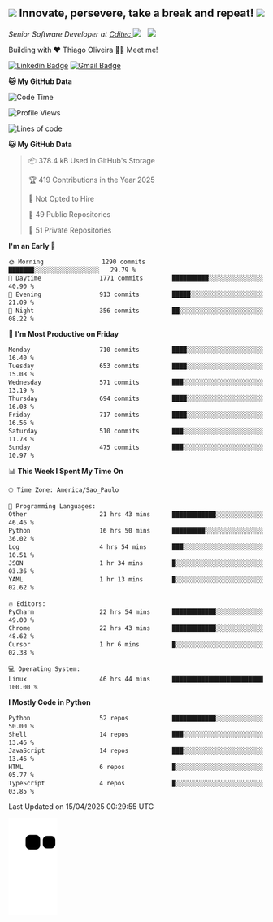 <h2><img src="https://emojis.slackmojis.com/emojis/images/1531849430/4246/blob-sunglasses.gif?1531849430" width="30"/> Innovate, persevere, take a break and repeat! <img src="https://media.giphy.com/media/12oufCB0MyZ1Go/giphy.gif" width="50"></h2>
<img align='right' src="https://media.giphy.com/media/M9gbBd9nbDrOTu1Mqx/giphy.gif" width="230">
<p><em>Senior Software Developer at <a href="https://www.cditec.com.br/">Cditec
</a><img src="https://media.giphy.com/media/WUlplcMpOCEmTGBtBW/giphy.gif" width="30"> 
</em></p>



Building with ❤️ Thiago Oliveira 👋🏽 Meet me!

[![Linkedin Badge](https://img.shields.io/badge/-Thiago-blue?style=flat-square&logo=Linkedin&logoColor=white&link=https://www.linkedin.com/in/tgmarinho/)](https://www.linkedin.com/in/thiagoceconelo/) 
[![Gmail Badge](https://img.shields.io/badge/-thiceconelo@gmail.com-c14438?style=flat-square&logo=Gmail&logoColor=white&link=mailto:thiceconelo@gmail.com)](mailto:thiceconelo@gmail.com)

</em></p>

<!-- <span style="height ">
![Anurag's GitHub stats](https://github-readme-stats.vercel.app/api?username=arthurspk&show_icons=true&theme=tokyonight)
</span> -->

**🐱 My GitHub Data** 
<!--START_SECTION:waka-->
![Code Time](http://img.shields.io/badge/Code%20Time-2%2C979%20hrs%2029%20mins-blue)

![Profile Views](http://img.shields.io/badge/Profile%20Views-0-blue)

![Lines of code](https://img.shields.io/badge/From%20Hello%20World%20I%27ve%20Written-6.2%20million%20lines%20of%20code-blue)

**🐱 My GitHub Data** 

> 📦 378.4 kB Used in GitHub's Storage 
 > 
> 🏆 419 Contributions in the Year 2025
 > 
> 🚫 Not Opted to Hire
 > 
> 📜 49 Public Repositories 
 > 
> 🔑 51 Private Repositories 
 > 
**I'm an Early 🐤** 

```text
🌞 Morning                1290 commits        ███████░░░░░░░░░░░░░░░░░░   29.79 % 
🌆 Daytime                1771 commits        ██████████░░░░░░░░░░░░░░░   40.90 % 
🌃 Evening                913 commits         █████░░░░░░░░░░░░░░░░░░░░   21.09 % 
🌙 Night                  356 commits         ██░░░░░░░░░░░░░░░░░░░░░░░   08.22 % 
```
📅 **I'm Most Productive on Friday** 

```text
Monday                   710 commits         ████░░░░░░░░░░░░░░░░░░░░░   16.40 % 
Tuesday                  653 commits         ████░░░░░░░░░░░░░░░░░░░░░   15.08 % 
Wednesday                571 commits         ███░░░░░░░░░░░░░░░░░░░░░░   13.19 % 
Thursday                 694 commits         ████░░░░░░░░░░░░░░░░░░░░░   16.03 % 
Friday                   717 commits         ████░░░░░░░░░░░░░░░░░░░░░   16.56 % 
Saturday                 510 commits         ███░░░░░░░░░░░░░░░░░░░░░░   11.78 % 
Sunday                   475 commits         ███░░░░░░░░░░░░░░░░░░░░░░   10.97 % 
```


📊 **This Week I Spent My Time On** 

```text
🕑︎ Time Zone: America/Sao_Paulo

💬 Programming Languages: 
Other                    21 hrs 43 mins      ████████████░░░░░░░░░░░░░   46.46 % 
Python                   16 hrs 50 mins      █████████░░░░░░░░░░░░░░░░   36.02 % 
Log                      4 hrs 54 mins       ███░░░░░░░░░░░░░░░░░░░░░░   10.51 % 
JSON                     1 hr 34 mins        █░░░░░░░░░░░░░░░░░░░░░░░░   03.36 % 
YAML                     1 hr 13 mins        █░░░░░░░░░░░░░░░░░░░░░░░░   02.62 % 

🔥 Editors: 
PyCharm                  22 hrs 54 mins      ████████████░░░░░░░░░░░░░   49.00 % 
Chrome                   22 hrs 43 mins      ████████████░░░░░░░░░░░░░   48.62 % 
Cursor                   1 hr 6 mins         █░░░░░░░░░░░░░░░░░░░░░░░░   02.38 % 

💻 Operating System: 
Linux                    46 hrs 44 mins      █████████████████████████   100.00 % 
```

**I Mostly Code in Python** 

```text
Python                   52 repos            ████████████░░░░░░░░░░░░░   50.00 % 
Shell                    14 repos            ███░░░░░░░░░░░░░░░░░░░░░░   13.46 % 
JavaScript               14 repos            ███░░░░░░░░░░░░░░░░░░░░░░   13.46 % 
HTML                     6 repos             █░░░░░░░░░░░░░░░░░░░░░░░░   05.77 % 
TypeScript               4 repos             █░░░░░░░░░░░░░░░░░░░░░░░░   03.85 % 
```




 Last Updated on 15/04/2025 00:29:55 UTC
<!--END_SECTION:waka-->

![Snake animation](https://github.com/rafaballerini/rafaballerini/blob/output/github-contribution-grid-snake.svg)


<!---
ceconelo/ceconelo is a ✨ special ✨ repository because its `README.md` (this file) appears on your GitHub profile.
You can click the Preview link to take a look at your changes.
--->
